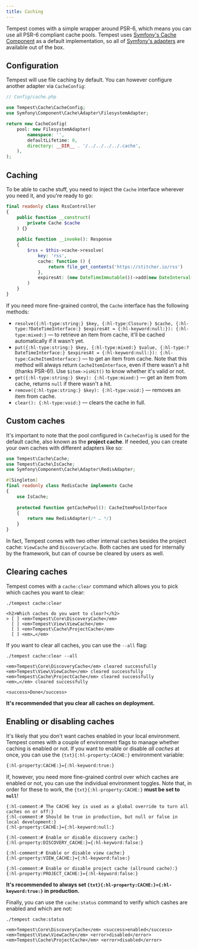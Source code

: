 ```yaml
---
title: Caching
---
```


Tempest comes with a simple wrapper around PSR-6, which means you can use all PSR-6 compliant cache pools. Tempest uses [Symfony's Cache Component](https://symfony.com/doc/current/components/cache.html) as a default implementation, so all of [Symfony's adapters](https://symfony.com/doc/current/components/cache.html#available-cache-adapters) are available out of the box. 

## Configuration

Tempest will use file caching by default. You can however configure another adapter via `CacheConfig`:

```php
// Config/cache.php

use Tempest\Cache\CacheConfig;
use Symfony\Component\Cache\Adapter\FilesystemAdapter;

return new CacheConfig(
    pool: new FilesystemAdapter(
        namespace: '',
        defaultLifetime: 0,
        directory: __DIR__ . '/../../../../.cache',
    ),
);
```

## Caching

To be able to cache stuff, you need to inject the `Cache` interface wherever you need it, and you're ready to go:

```php
final readonly class RssController
{
    public function __construct(
        private Cache $cache
    ) {}
    
    public function __invoke(): Response
    {
        $rss = $this->cache->resolve(
            key: 'rss',
            cache: function () {
                return file_get_contents('https://stitcher.io/rss')
            },
            expiresAt: (new DateTimeImmutable())->add(new DateInterval('P1D'))
        )
    }   
}
```

If you need more fine-grained control, the `Cache` interface has the following methods:

- `resolve({:hl-type:string:} $key, {:hl-type:Closure:} $cache, {:hl-type:?DateTimeInterface:} $expiresAt = {:hl-keyword:null:}): {:hl-type:mixed:}` — to retrieve an item from cache, it'll be cached automatically if it wasn't yet.
- `put({:hl-type:string:} $key, {:hl-type:mixed:} $value, {:hl-type:?DateTimeInterface:} $expiresAt = {:hl-keyword:null:}): {:hl-type:CacheItemInterface:}` — to get an item from cache. Note that this method will always return `CacheItemInterface`, even if there wasn't a hit (thanks PSR-6!). Use `$item->isHit()` to know whether it's valid or not.
- `get({:hl-type:string:} $key): {:hl-type:mixed:}` — get an item from cache, returns `null` if there wasn't a hit.
- `remove({:hl-type:string:} $key): {:hl-type:void:}` — removes an item from cache.
- `clear(): {:hl-type:void:}` — clears the cache in full.

## Custom caches

It's important to note that the pool configured in `CacheConfig` is used for the default cache, also known as the **project cache**. If needed, you can create your own caches with different adapters like so:

```php
use Tempest\Cache\Cache;
use Tempest\Cache\IsCache;
use Symfony\Component\Cache\Adapter\RedisAdapter;

#[Singleton]
final readonly class RedisCache implements Cache
{
    use IsCache;
    
    protected function getCachePool(): CacheItemPoolInterface
    {
        return new RedisAdapter(/* … */)
    }
}
```

In fact, Tempest comes with two other internal caches besides the project cache: `ViewCache` and `DiscoveryCache`. Both caches are used for internally by the framework, but can of course be cleared by users as well.

## Clearing caches

Tempest comes with a `cache:clear` command which allows you to pick which caches you want to clear:

```console
./tempest cache:clear

<h2>Which caches do you want to clear?</h2> 
> [ ] <em>Tempest\Core\DiscoveryCache</em>
  [ ] <em>Tempest\View\ViewCache</em>
  [ ] <em>Tempest\Cache\ProjectCache</em>
  [ ] <em>…</em>
```

If you want to clear all caches, you can use the `--all` flag:

```console
./tempest cache:clear --all

<em>Tempest\Core\DiscoveryCache</em> cleared successfully
<em>Tempest\View\ViewCache</em> cleared successfully
<em>Tempest\Cache\ProjectCache</em> cleared successfully
<em>…</em> cleared successfully

<success>Done</success> 
```

**It's recommended that you clear all caches on deployment.**

## Enabling or disabling caches

It's likely that you don't want caches enabled in your local environment. Tempest comes with a couple of environment flags to manage whether caching is enabled or not. If you want to enable or disable _all caches_ at once, you can use the `{txt}{:hl-property:CACHE:}` environment variable:

```txt
{:hl-property:CACHE:}={:hl-keyword:true:}
```

If, however, you need more fine-grained control over which caches are enabled or not, you can use the individual environment toggles. Note that, in order for these to work, the `{txt}{:hl-property:CACHE:}` **must be set to `null`**!

```env
{:hl-comment:# The CACHE key is used as a global override to turn all caches on or off:}
{:hl-comment:# Should be true in production, but null or false in local development:}
{:hl-property:CACHE:}={:hl-keyword:null:}

{:hl-comment:# Enable or disable discovery cache:}
{:hl-property:DISCOVERY_CACHE:}={:hl-keyword:false:}

{:hl-comment:# Enable or disable view cache:}
{:hl-property:VIEW_CACHE:}={:hl-keyword:false:}

{:hl-comment:# Enable or disable project cache (allround cache):}
{:hl-property:PROJECT_CACHE:}={:hl-keyword:false:}
```

**It's recommended to always set `{txt}{:hl-property:CACHE:}={:hl-keyword:true:}` in production.**

Finally, you can use the `cache:status` command to verify which cashes are enabled and which are not:

```console
./tempest cache:status

<em>Tempest\Core\DiscoveryCache</em> <success>enabled</success>
<em>Tempest\View\ViewCache</em> <error>disabled</error>
<em>Tempest\Cache\ProjectCache</em> <error>disabled</error>
```
